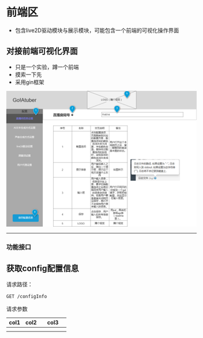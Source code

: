 # 前端区
- 包含live2D驱动模块与展示模块，可能包含一个前端的可视化操作界面



## 对接前端可视化界面

- 只是一个实验，蹲一个前端
- 摸索一下先
- 采用gin框架

![前端原型图.png](../img/前端原型图.png)

---

### 功能接口

## 获取config配置信息

请求路径：
```html
GET /configInfo
```
请求参数

| col1 | col2 |     | col3 | |
|------|------|-----|------|-|
|      |      |     |      | |
|      |      |     |      | |

